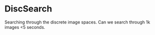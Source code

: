 # DiscSearch
Searching through the discrete image spaces. Can we search through 1k images &lt;5 seconds.

